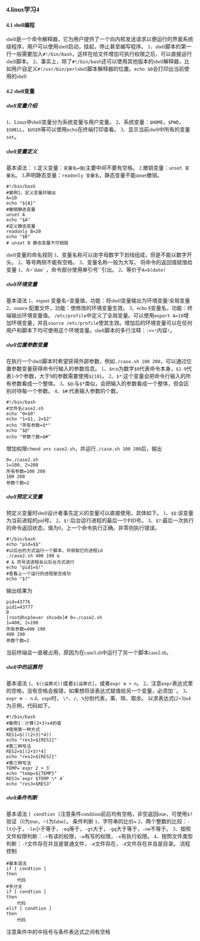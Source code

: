 ### <font face="宋体" >4.linux学习4

#### 4.1 shell编程

shell是一个命令解释器，它为用户提供了一个向内核发送请求以便运行的界面系统级程序，用户可以使用shell启动，挂起，停止甚至编写程序。
1、shell脚本的第一行一般需要加入`#!/bin/bash`，这样在给文件增加可执行权限之后，可以直接运行shell脚本。
2、事实上，除了`#!/bin/bash`还可以使用其他版本的shell解释器，比如用户自定义`#!/usr/bin/perl`shell脚本解释器的位置。`echo $0`会打印出当前使用的shell

#### 4.2 shell变量

##### shell变量介绍

1、Linux中shell变量分为系统变量与用户变量。
2、系统变量：`$HOME`，`$PWD`，`$SHELL`，`$USER`等可以使用`echo`在终端打印查看。
3、显示当前shell中所有的变量`set`。

##### shell变量定义

基本语法：
1.定义变量：`变量名=值`(主要中间不要有空格。
2.撤销变量：`unset 变量名`。
3.声明静态变量：`readonly 变量名`，静态变量不能unset撤销。

``` shell
#!/bin/bash
#案例1，定义变量并输出
A=10
echo "${A}"
#撤销静态变量
unset A
echo "$A"
#定义静态变量
readonly B=20
echo "$B"
# unset B 静态变量不可销毁
```

shell变量的命名规则
1、变量名称可以由字母数字下划线组成，但是不能以数字开头。
2、等号两侧不能有空格。
3、变量名称一般为大写。
将命令的返回值赋值给变量
1、A=\`date\` ，命令部分使用单引号``引出。
2、等价于`A=$(date)`

##### shell环境变量

基本语法
1、export 变量名=变量值，功能：将shell变量输出为环境变量/全局变量
2、source 配置文件，功能：使修改的环境变量生效。
3、echo $变量名，功能：终端输出环境变量值。
`/etc/profile`中定义了全局变量。可以使用`export A=10`增加环境变量，并且`source /etc/profile`使其生效。增加后的环境变量可以在任何用户和脚本下均可使用这个环境变量。shell脚本的多行注释：`:<<!`内容`!`。

##### shell位置参数变量

在执行一个shell脚本时希望获得外部参数，例如`./case.sh 100 200`，可以通过位置参数变量获得命令行输入的参数信息。
1、`$n`:n为数字`$0`代表命令本身，`$1-9`代表1-9个参数，大于9的参数需要使用`${10}`。
2、`$*`:这个变量会把命令行输入的所有参数看成一个整体。
3、`$@`:与`$*`类似，会把输入的参数看成一个整体，但会区别对待每一个参数。
4、`$#`:代表输入参数的个数。

```shell
#!/bin/bash
#文件名case2.sh
echo "0=$0"
echo "1=$1, 2=$2"
echo "所有参数=$*"
echo "$@"
echo "参数个数=$#"
```

增加权限`chmod u+x case2.sh`，并运行`./case.sh 100 200`后，输出

```shell
0=./case2.sh
1=100, 2=200
所有参数=100 200
100 200
参数个数=2
```

##### shell预定义变量

预定义变量时shell设计者事先定义的变量可以直接使用，具体如下。
1、`$$`:该变量为当前进程的pid号。
2、`$!`:后台运行进程的最后一个PID号。
3、`$?`:最后一次执行的命令返回状态，值为0，上一个命令执行正确。非零则执行错误。

```shell
#!/bin/bash
echo "pid=$$"
#以后台的方式运行一个脚本，并获取它的进程id
./case2.sh 400 190 &
# & 符号该进程会以后台方式进行
echo "pid1=$!"
#查看上一个运行的进程是否成功
echo "$?"
```

输出结果为

```shell
pid=43776
pid1=43777
0
[root@hspSever shcode]# 0=./case2.sh
1=400, 2=190
所有参数=400 190
400 190
参数个数=2
```

当前终端会一直被占用，原因为在case3.sh中运行了另一个脚本case2.sh。

##### shell中的运算符

基本语法
1、`$((运算式))`或者`$[运算式]`，或者`expr m + n`。
2、注意`expr`表达式里的空格，没有空格会报错，如果想将该表达式赋值给另一个变量，必须加``。
3、`expr m - n`
4、expr时， `\*`、`/`、`%`分别代表，乘、除、取余。
以求表达式(2+3)x4为示例，代码如下。

```shell
#!/bin/bash
#案例1：计算(2+3)x4的值
#使用第一种方式
RES1=$(((2+3)*4))
echo "res1=${RES1}"
#第二种写法
RES2=$[(2+3)*4]
echo "res2=${RES2}"
#第三种写法
TEMP=`expr 2 + 3`
echo "temp=${TEMP}"
RES3=`expr $TEMP \* 4`
echo "res3=$RES3"
```

##### shell条件判断

基本语法
`[ condtion ]`注意条件condition前后均有空格，非空返回true，可使用`$?`验证（0为true，>1为false）。
条件判断
1、字符串的比价`=`
2、两个整数的比较：`-lt`小于，`-le`小于等于，`-eq`等于，`-gt`大于，`-gq`大于等于，`-ne`不等于。
3、按照文件权限判断：`-r`有读的权限，`-w`有写的权限，`-x`有执行权限。
4、按照文件类型判断：`-f`文件存在并且是普通文件，`-e`文件存在，`-d`文件存在并且是目录。
流程控制

```shell
#基本语法
if [ condtion ]
then
    代码
#多分支
if [ condtion ]
then
    代码
elif [ condtion ]
then
    代码
```

注意条件中的中括号与条件表达式之间有空格
